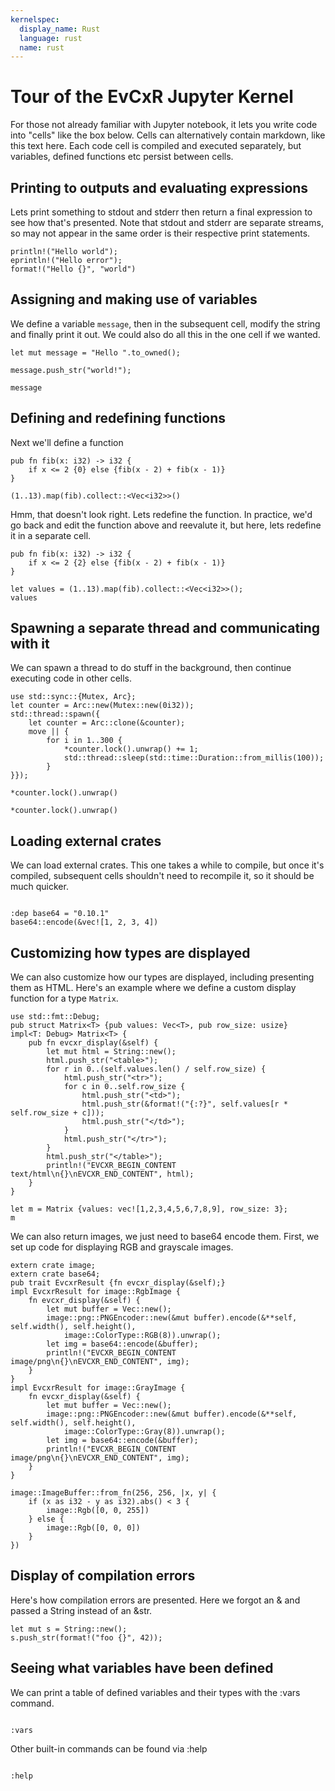 ```yaml
---
kernelspec:
  display_name: Rust
  language: rust
  name: rust
---
```


# Tour of the EvCxR Jupyter Kernel
For those not already familiar with Jupyter notebook, it lets you write code into "cells" like the box below. Cells can alternatively contain markdown, like this text here. Each code cell is compiled and executed separately, but variables, defined functions etc persist between cells.

## Printing to outputs and evaluating expressions
Lets print something to stdout and stderr then return a final expression to see how that's presented. Note that stdout and stderr are separate streams, so may not appear in the same order is their respective print statements.

```{code-cell}
println!("Hello world");
eprintln!("Hello error");
format!("Hello {}", "world")
```

## Assigning and making use of variables
We define a variable `message`, then in the subsequent cell, modify the string and finally print it out. We could also do all this in the one cell if we wanted.

```{code-cell}
let mut message = "Hello ".to_owned();
```

```{code-cell}
message.push_str("world!");
```

```{code-cell}
message
```

## Defining and redefining functions
Next we'll define a function

```{code-cell}
pub fn fib(x: i32) -> i32 {
    if x <= 2 {0} else {fib(x - 2) + fib(x - 1)}
}
```

```{code-cell}
(1..13).map(fib).collect::<Vec<i32>>()
```

Hmm, that doesn't look right. Lets redefine the function. In practice, we'd go back and edit the function above and reevalute it, but here, lets redefine it in a separate cell.

```{code-cell}
pub fn fib(x: i32) -> i32 {
    if x <= 2 {2} else {fib(x - 2) + fib(x - 1)}
}
```

```{code-cell}
let values = (1..13).map(fib).collect::<Vec<i32>>();
values
```

## Spawning a separate thread and communicating with it
We can spawn a thread to do stuff in the background, then continue executing code in other cells.

```{code-cell}
use std::sync::{Mutex, Arc};
let counter = Arc::new(Mutex::new(0i32));
std::thread::spawn({
    let counter = Arc::clone(&counter);
    move || {
        for i in 1..300 {
            *counter.lock().unwrap() += 1;
            std::thread::sleep(std::time::Duration::from_millis(100));
        }
}});
```

```{code-cell}
*counter.lock().unwrap()
```

```{code-cell}
*counter.lock().unwrap()
```

## Loading external crates
We can load external crates. This one takes a while to compile, but once it's compiled, subsequent cells shouldn't need to recompile it, so it should be much quicker.

```{code-cell}

:dep base64 = "0.10.1"
base64::encode(&vec![1, 2, 3, 4])
```

## Customizing how types are displayed
We can also customize how our types are displayed, including presenting them as HTML. Here's an example where we define a custom display function for a type `Matrix`.

```{code-cell}
use std::fmt::Debug;
pub struct Matrix<T> {pub values: Vec<T>, pub row_size: usize}
impl<T: Debug> Matrix<T> {
    pub fn evcxr_display(&self) {
        let mut html = String::new();
        html.push_str("<table>");
        for r in 0..(self.values.len() / self.row_size) {
            html.push_str("<tr>");
            for c in 0..self.row_size {
                html.push_str("<td>");
                html.push_str(&format!("{:?}", self.values[r * self.row_size + c]));
                html.push_str("</td>");
            }
            html.push_str("</tr>");            
        }
        html.push_str("</table>");
        println!("EVCXR_BEGIN_CONTENT text/html\n{}\nEVCXR_END_CONTENT", html);
    }
}
```

```{code-cell}
let m = Matrix {values: vec![1,2,3,4,5,6,7,8,9], row_size: 3};
m
```

We can also return images, we just need to base64 encode them. First, we set up code for displaying RGB and grayscale images.

```{code-cell}
extern crate image;
extern crate base64;
pub trait EvcxrResult {fn evcxr_display(&self);}
impl EvcxrResult for image::RgbImage {
    fn evcxr_display(&self) {
        let mut buffer = Vec::new();
        image::png::PNGEncoder::new(&mut buffer).encode(&**self, self.width(), self.height(),
            image::ColorType::RGB(8)).unwrap();
        let img = base64::encode(&buffer);
        println!("EVCXR_BEGIN_CONTENT image/png\n{}\nEVCXR_END_CONTENT", img);        
    }
}
impl EvcxrResult for image::GrayImage {
    fn evcxr_display(&self) {
        let mut buffer = Vec::new();
        image::png::PNGEncoder::new(&mut buffer).encode(&**self, self.width(), self.height(),
            image::ColorType::Gray(8)).unwrap();
        let img = base64::encode(&buffer);
        println!("EVCXR_BEGIN_CONTENT image/png\n{}\nEVCXR_END_CONTENT", img);        
    }
}
```

```{code-cell}
image::ImageBuffer::from_fn(256, 256, |x, y| {
    if (x as i32 - y as i32).abs() < 3 {
        image::Rgb([0, 0, 255])
    } else {
        image::Rgb([0, 0, 0])
    }
})
```

## Display of compilation errors
Here's how compilation errors are presented. Here we forgot an & and passed a String instead of an &str.

```{code-cell}
let mut s = String::new();
s.push_str(format!("foo {}", 42));
```

## Seeing what variables have been defined
We can print a table of defined variables and their types with the :vars command.

```{code-cell}

:vars
```

Other built-in commands can be found via :help

```{code-cell}

:help
```

```{code-cell}

```
